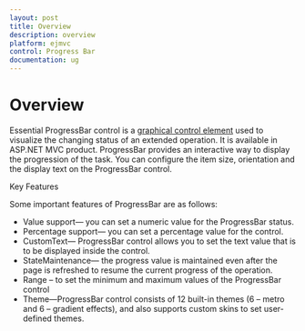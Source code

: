 ```yaml
---
layout: post
title: Overview
description: overview
platform: ejmvc
control: Progress Bar
documentation: ug
---
```


# Overview

Essential ProgressBar control is a [graphical control element](http://en.wikipedia.org/wiki/Graphical_control_element) used to visualize the changing status of an extended operation. It is available in ASP.NET MVC product. ProgressBar provides an interactive way to display the progression of the task. You can configure the item size, orientation and the display text on the ProgressBar control.

Key Features

Some important features of ProgressBar are as follows:

* Value support— you can set a numeric value for the ProgressBar status.
* Percentage support— you can set a percentage value for the control.
* CustomText— ProgressBar control allows you to set the text value that is to be displayed inside the control.
* StateMaintenance— the progress value is maintained even after the page is refreshed to resume the current progress of the operation.
* Range – to set the minimum and maximum values of the ProgressBar control
* Theme—ProgressBar control consists of 12 built-in themes (6 – metro and 6 – gradient effects), and also supports custom skins to set user-defined themes.
